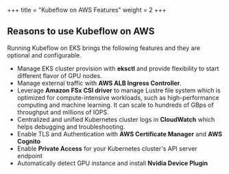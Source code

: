+++
title = "Kubeflow on AWS Features"
weight = 2
+++

## Reasons to use Kubeflow on AWS

Running Kubeflow on EKS brings the following features and they are optional and configurable.

* Manage EKS cluster provision with **eksctl** and provide flexibility to start different flavor of GPU nodes.
* Manage external traffic with **AWS ALB Ingress Controller**.
* Leverage **Amazon FSx CSI driver** to manage Lustre file system which is optimized for compute-intensive workloads, such as high-performance computing and machine learning. It can scale to hundreds of GBps of throughput and millions of IOPS.
* Centralized and unified Kubernetes cluster logs in **CloudWatch** which helps debugging and troubleshooting.
* Enable TLS and Authentication with **AWS Certificate Manager** and **AWS Cognito**
* Enable **Private Access** for your Kubernetes cluster's API server endpoint
* Automatically detect GPU instance and install **Nvidia Device Plugin**
